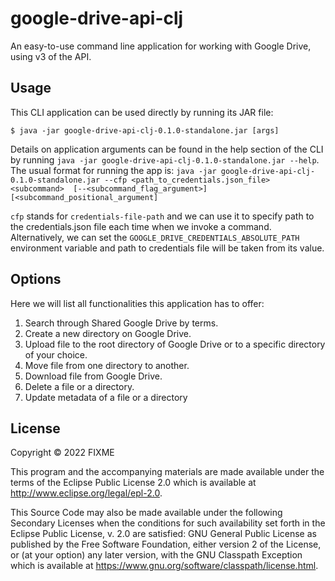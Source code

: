 # google-drive-api-clj

An easy-to-use command line application for working with Google Drive, using v3 of the API.

## Usage

This CLI application can be used directly by running its JAR file:

    $ java -jar google-drive-api-clj-0.1.0-standalone.jar [args]

Details on application arguments can be found in the help section of the CLI by running 
`java -jar google-drive-api-clj-0.1.0-standalone.jar --help`. The usual format for running the app is:
`java -jar google-drive-api-clj-0.1.0-standalone.jar --cfp <path_to_credentials.json_file> <subcommand> 
[--<subcommand_flag_argument>] [<subcommand_positional_argument]`

`cfp` stands for `credentials-file-path` and we can use it to specify path to the credentials.json file 
each time when we invoke a command. Alternatively, we can set the `GOOGLE_DRIVE_CREDENTIALS_ABSOLUTE_PATH`
environment variable and path to credentials file will be taken from its value.

## Options

Here we will list all functionalities this application has to offer:
1. Search through Shared Google Drive by terms.
2. Create a new directory on Google Drive.
3. Upload file to the root directory of Google Drive or to a specific
directory of your choice.
4. Move file from one directory to another.
5. Download file from Google Drive.
6. Delete a file or a directory.
7. Update metadata of a file or a directory

## License

Copyright © 2022 FIXME

This program and the accompanying materials are made available under the
terms of the Eclipse Public License 2.0 which is available at
http://www.eclipse.org/legal/epl-2.0.

This Source Code may also be made available under the following Secondary
Licenses when the conditions for such availability set forth in the Eclipse
Public License, v. 2.0 are satisfied: GNU General Public License as published by
the Free Software Foundation, either version 2 of the License, or (at your
option) any later version, with the GNU Classpath Exception which is available
at https://www.gnu.org/software/classpath/license.html.
